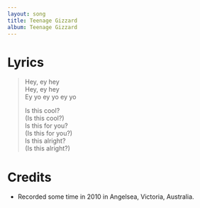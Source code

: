 ```yaml
---
layout: song
title: Teenage Gizzard
album: Teenage Gizzard
---
```


# Lyrics

> Hey, ey hey  
> Hey, ey hey  
> Ey yo ey yo ey yo  
>  
> Is this cool?  
> (Is this cool?)  
> Is this for you?  
> (Is this for you?)  
> Is this alright?  
> (Is this alright?)  

# Credits

* Recorded some time in 2010 in Angelsea, Victoria, Australia.  

